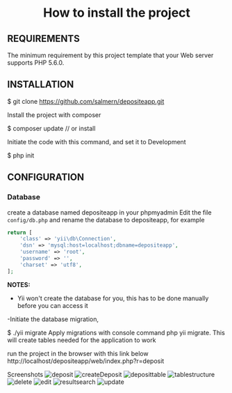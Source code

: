 <h1 align ="center"> How to install the project</h1>



REQUIREMENTS
------------

The minimum requirement by this project template that your Web server supports PHP 5.6.0.


INSTALLATION
------------
$ git clone https://github.com/salmern/depositeapp.git

Install the project with composer

$ composer update // or install

Initiate the code with this command, and set it to Development

$ php init

CONFIGURATION
-------------

### Database
create a database named depositeapp in your phpmyadmin
Edit the file `config/db.php` and rename the database to depositeapp, for example

```php
return [
    'class' => 'yii\db\Connection',
    'dsn' => 'mysql:host=localhost;dbname=depositeapp',
    'username' => 'root',
    'password' => '',
    'charset' => 'utf8',
];
```

**NOTES:**
- Yii won't create the database for you, this has to be done manually before you can access it 

-Initiate the database migration, 

$ ./yii migrate
Apply migrations with console command php yii migrate. This will create tables needed for the application to work

run the project in the browser with this link below 
http://localhost/depositeapp/web/index.php?r=deposit

Screenshots
![deposit](https://user-images.githubusercontent.com/50671163/160287240-a62138c6-8e56-43ff-8dc9-03cd43537729.PNG)
![createDeposit](https://user-images.githubusercontent.com/50671163/160287234-40b36804-9df0-4edd-b8e1-3d61b217e00a.PNG)
![deposittable](https://user-images.githubusercontent.com/50671163/160291267-b22a27f1-4b1c-45eb-bbef-fd7c97593cdf.PNG)
![tablestructure](https://user-images.githubusercontent.com/50671163/160291270-b00cae32-5cf8-4531-aaa2-dc78e1843705.PNG)
![delete](https://user-images.githubusercontent.com/50671163/160287239-49e47d9a-4ce2-4e40-8b38-2dc5663b7f07.PNG)
![edit](https://user-images.githubusercontent.com/50671163/160287242-3496feff-4be2-484d-accd-87b0bb182afc.PNG)
![resultsearch](https://user-images.githubusercontent.com/50671163/160287244-819dfc19-d206-4e3d-ab35-caf19de734e5.PNG)
![update](https://user-images.githubusercontent.com/50671163/160287246-d347aef8-baec-4b5f-b93a-481e32c9c88d.PNG)

